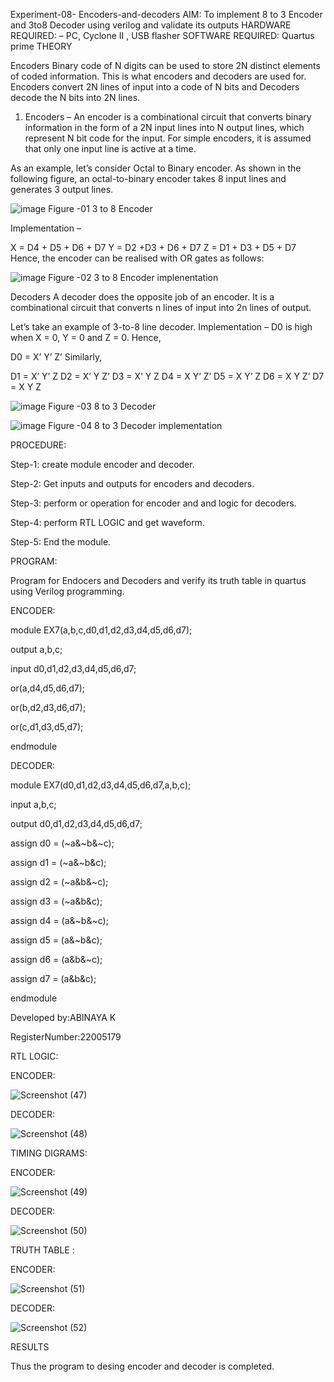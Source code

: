 Experiment-08- Encoders-and-decoders 
AIM: To implement 8 to 3 Encoder and  3to8 Decoder using verilog and validate its outputs
HARDWARE REQUIRED:  – PC, Cyclone II , USB flasher
SOFTWARE REQUIRED:   Quartus prime
THEORY 

Encoders
Binary code of N digits can be used to store 2N distinct elements of coded information. This is what encoders and decoders are used for. Encoders convert 2N lines of input into a code of N bits and Decoders decode the N bits into 2N lines.

1. Encoders –
An encoder is a combinational circuit that converts binary information in the form of a 2N input lines into N output lines, which represent N bit code for the input. For simple encoders, it is assumed that only one input line is active at a time.

As an example, let’s consider Octal to Binary encoder. As shown in the following figure, an octal-to-binary encoder takes 8 input lines and generates 3 output lines.

![image](https://user-images.githubusercontent.com/36288975/171543588-bc0746df-a173-4b35-989e-5fb7d385fe8a.png)
Figure -01 3 to 8 Encoder 


Implementation –

X = D4 + D5 + D6 + D7
Y = D2 +D3 + D6 + D7
Z = D1 + D3 + D5 + D7 
Hence, the encoder can be realised with OR gates as follows:


![image](https://user-images.githubusercontent.com/36288975/171543740-68403b82-aa93-4c98-9343-f32b14885a2e.png)
 Figure -02 3 to 8 Encoder implenentation 

 Decoders 
A decoder does the opposite job of an encoder. It is a combinational circuit that converts n lines of input into 2n lines of output.

Let’s take an example of 3-to-8 line decoder.
Implementation –
D0 is high when X = 0, Y = 0 and Z = 0. Hence,

D0 = X’ Y’ Z’ 
Similarly,

D1 = X’ Y’ Z
D2 = X’ Y Z’
D3 = X’ Y Z
D4 = X Y’ Z’
D5 = X Y’ Z
D6 = X Y Z’
D7 = X Y Z 


![image](https://user-images.githubusercontent.com/36288975/171543978-ee2d0671-2846-40a1-8705-507fd6287a49.png)
 Figure -03 8 to 3 Decoder 



![image](https://user-images.githubusercontent.com/36288975/171543866-5a6eace6-8683-49d7-9c4f-a7cb30ec3035.png)
 Figure -04 8 to 3 Decoder implementation
 
PROCEDURE:


Step-1: create module encoder and decoder.

Step-2: Get inputs and outputs for encoders and decoders.

Step-3: perform or operation for encoder and and logic for decoders.

Step-4: perform RTL LOGIC and get waveform.

Step-5: End the module.



PROGRAM:

Program for Endocers and Decoders  and verify its truth table in quartus using Verilog programming.

ENCODER:

module EX7(a,b,c,d0,d1,d2,d3,d4,d5,d6,d7);

output a,b,c;

input d0,d1,d2,d3,d4,d5,d6,d7;

or(a,d4,d5,d6,d7);

or(b,d2,d3,d6,d7);

or(c,d1,d3,d5,d7);

endmodule

DECODER:


module EX7(d0,d1,d2,d3,d4,d5,d6,d7,a,b,c);

input a,b,c;

output d0,d1,d2,d3,d4,d5,d6,d7;

assign d0 = (~a&~b&~c);

assign d1 = (~a&~b&c);

assign d2 = (~a&b&~c);

assign d3 = (~a&b&c);

assign d4 = (a&~b&~c);

assign d5 = (a&~b&c);

assign d6 = (a&b&~c);

assign d7 = (a&b&c);

endmodule






Developed by:ABINAYA K

RegisterNumber:22005179  







RTL LOGIC:  

ENCODER:


![Screenshot (47)](https://user-images.githubusercontent.com/121557762/214567984-1b36c761-fb9c-499d-818c-c60c8a8f6f35.png)


DECODER:


![Screenshot (48)](https://user-images.githubusercontent.com/121557762/214568077-cafdef22-f495-43ff-a5df-dbe9dca4e1d8.png)



TIMING DIGRAMS:  

ENCODER:



![Screenshot (49)](https://user-images.githubusercontent.com/121557762/214568213-7a2167c1-95e4-4f66-b626-7f37c2c8ddd6.png)


DECODER:



![Screenshot (50)](https://user-images.githubusercontent.com/121557762/214568282-257928bc-633b-4df8-ba9d-814948f65298.png)


TRUTH TABLE :


ENCODER:

![Screenshot (51)](https://user-images.githubusercontent.com/121557762/214568338-b2310495-0e14-4488-867e-8f93e7951981.png)


DECODER:


![Screenshot (52)](https://user-images.githubusercontent.com/121557762/214568376-beb4992b-1237-469e-9764-39390db8d86a.png)


 RESULTS 

Thus the program to desing encoder and decoder is completed.
